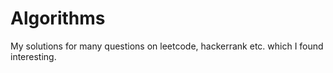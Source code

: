 # Algorithms
My solutions for many questions on leetcode, hackerrank etc. which I found interesting.